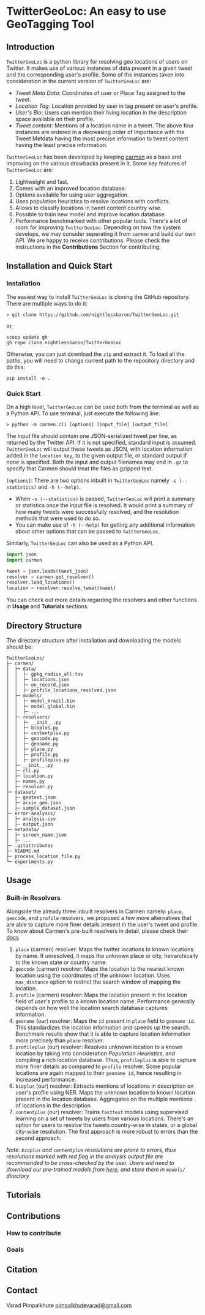 # TwitterGeoLoc: An easy to use GeoTagging Tool

## Introduction
`TwitterGeoLoc` is a python library for resolving geo locations of users on Twitter. It makes use of various instances of data present in a given tweet and the corresponding user's profile. Some of the instances taken into consideration in the current version of `TwitterGeoLoc` are:
- *Tweet Meta Data*: Coordinates of user or Place Tag assigned to the tweet.
- *Location Tag*: Location provided by user in tag present on user's profile.
- *User's Bio*: Users can mention their living location in the description space available on their profile.
- *Tweet content*: Mentions of a location name in a tweet.
The above four instances are ordered in a decreasing order of importance with the Tweet Metdata having the most precise information to tweet content having the least precise information. 

`TwitterGeoLoc` has been developed by keeping [carmen](https://github.com/mdredze/carmen-python/tree/v0.0.3) as a base and improving on the various drawbacks present in it. Some key features of `TwitterGeoLoc` are:
1. Lightweight and fast.
2. Comes with an improved location database.
3. Options available for using user aggregation.
4. Uses population heuristics to resolve locations with conflicts.
5. Allows to classify locations in tweet content country wise.
6. Possible to train new model and improve location database.
7. Performance benchmarked with other popular tools.
There's a lot of room for improving `TwitterGeoLoc`. Depending on how the system develops, we may consider seperating it from `carmen` and build our own API. We are happy to receive contributions. Please check the instructions in the **Contributions** Section for contributing.

## Installation and Quick Start

### Installation

The easiest way to install `TwitterGeoLoc` is cloning the GitHub repository. There are multiple ways to do it:
```shell
> git clone https://github.com/nightlessbaron/TwitterGeoLoc.git
```
or,
```shell
scoop update gh
gh repo clone nightlessbaron/TwitterGeoLoc
```
Otherwise, you can just download the `zip` and extract it. To load all the paths, you will need to change current path to the repository directory and do this:
```shell
pip install -e .
```

### Quick Start 

On a high level, `TwitterGeoLoc` can be used both from the terminal as well as a Python API. To use terminal, just execute the following line:
```shell
> python -m carmen.cli [options] [input_file] [output_file]
```
The input file should contain one JSON-serialized tweet per line, as returned by the Twitter API. If it is not specified, standard input is assumed. `TwitterGeoLoc` will output these tweets as JSON, with location information added in the `location key`, to the given output file, or standard output if none is specified. Both the input and output filenames may end in `.gz` to specify that Carmen should treat the files as gzipped text.

`[options]`: There are two options inbuilt in `TwitterGeoLoc` namely `-s (--statistics)` and `-h (--help)`.
* When `-s (--statistics)` is passed, `TwitterGeoLoc` will print a summary or statistics once the input file is resolved. It would print a summary of how many tweets were successfully resolved, and the resolution methods that were used to do so.
* You can make use of `-h (--help)` for getting any additional information about other options that can be passed to `TwitterGeoLoc`.

Similarly, `TwitterGeoLoc` can also be used as a Python API.
```python
import json
import carmen

tweet = json.loads(tweet_json)
resolver = carmen.get_resolver()
resolver.load_locations()
location = resolver.resolve_tweet(tweet)
```
You can check out more details regarding the resolvers and other functions in **Usage** and **Tutorials** sections.

## Directory Structure
The directory structure after installation and downloading the models should be:
```ascii
TwitterGeoLoc/
├─ carmen/
│  ├─ data/
│  │  ├─ gpkg_radius_all.tsv
│  │  ├─ locations.json
│  │  ├─ on_record.json
│  │  ├─ profile_locations_resolved.json
│  ├─ models/
│  │  ├─ model_brazil.bin
│  │  ├─ model_global.bin
│  │  ├─ ...
│  ├─ resolvers/
│  │  ├─ __init__.py
│  │  ├─ bioplus.py
│  │  ├─ contentplus.py
│  │  ├─ geocode.py
│  │  ├─ geoname.py
│  │  ├─ place.py
│  │  ├─ profile.py
│  │  ├─ profileplus.py
│  ├─ __init__.py
│  ├─ cli.py
│  ├─ location.py
│  ├─ names.py
│  ├─ resolver.py
├─ dataset/
│  ├─ geotext.json
│  ├─ arxiv_geo.json
│  ├─ sample_dataset.json
├─ error-analysis/
│  ├─ analysis.csv
│  ├─ output.json
├─ metadata/
│  ├─ screen_name.json
│  ├─ ...
├─ .gitattributes
├─ README.md
├─ process_location_file.py
└─ experiments.py
```

## Usage

### Built-in Resolvers
Alongside the already three inbuilt resolvers in Carmen namely: `place`, `geocode`, and `profile` resolvers, we proposed a few more alternatives that are able to capture more finer details present in the user's tweet and profile.
To know about Carmen's pre-built resolvers in detail, please check their [docs](https://carmen.readthedocs.io/en/v0.0.3/resolvers.html)

1. `place` (carmen) resolver: Maps the twitter locations to known locations by name. If unresolved, it maps the unknown place or city, heirarchically to the known state or country name.
2. `geocode` (carmen) resolver:  Maps the location to the nearest known location using the coordinates of the unknown location. Uses `max_distance` option to restrict the search window of mapping the location.
3. `profile` (carmen) resolver: Maps the location present in the location field of user's profile to a known location name. Performance generally depends on how well the location search database captures information.
4. `geoname` (our) resolver: Maps the `id` present in `place` field to `geoname id`. This standardizes the location information and speeds up the search. Benchmark results show that it is able to capture location information more precisely than `place` resolver.
5. `profileplus` (our) resolver: Resolves unknown location to a known location by taking into consideration *Population Heuristics*, and compiling a rich location database. Thus, `profileplus` is able to capture more finer details as compared to `profile` resolver. Some popular locations are again mapped to their `geoname id`, hence resulting in increased performance.
6. `bioplus` (our) resolver: Extracts mentions of locations in description on user's profile using NER. Maps the unknown location to known location present in the location database. Aggregates on the multiple mentions of locations in the description.
7. `contentplus` (our) resolver: Trains `fasttext` models using supervised learning on a set of tweets by users from various locations. There's an option for users to resolve the tweets country-wise in states, or a global city-wise resolution. The first approach is more robust to errors than the second approach.

*Note: `bioplus` and `contentplus` resolutions are prone to errors, thus resolutions marked with red flag in the analysis output file are recommended to be cross-checked by the user. Users will need to download our pre-trained models from [here](), and store them in `models/` directory*  

## Tutorials

## Contributions

### How to contribute
### Goals 

## Citation

## Contact
Varad Pimpalkhute <pimpalkhutevarad@gmail.com>
